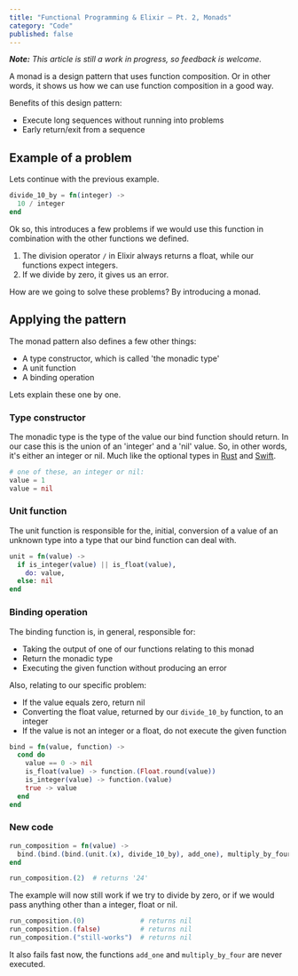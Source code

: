 ```yaml
---
title: "Functional Programming & Elixir – Pt. 2, Monads"
category: "Code"
published: false
---
```


_**Note:** This article is still a work in progress, so feedback is welcome._

A monad is a design pattern that uses function composition.
Or in other words, it shows us how we can use function composition in a good way.

Benefits of this design pattern:

- Execute long sequences without running into problems
- Early return/exit from a sequence



## Example of a problem

Lets continue with the previous example.

```elixir
divide_10_by = fn(integer) ->
  10 / integer
end
```

Ok so, this introduces a few problems if we would use this function
in combination with the other functions we defined.

1. The division operator `/` in Elixir always returns a float,
   while our functions expect integers.
2. If we divide by zero, it gives us an error.

How are we going to solve these problems?
By introducing a monad.



## Applying the pattern

The monad pattern also defines a few other things:

- A type constructor, which is called 'the monadic type'
- A unit function
- A binding operation

Lets explain these one by one.

### Type constructor

The monadic type is the type of the value our bind function should return.
In our case this is the union of an 'integer' and a 'nil' value.
So, in other words, it's either an integer or nil.
Much like the optional types in [Rust](https://doc.rust-lang.org/std/option/)
and [Swift](http://swiftdoc.org/v2.1/type/Optional/).

```elixir
# one of these, an integer or nil:
value = 1
value = nil
```

### Unit function

The unit function is responsible for the, initial, conversion
of a value of an unknown type into a type that our bind function can deal with.

```elixir
unit = fn(value) ->
  if is_integer(value) || is_float(value),
    do: value,
  else: nil
end
```

### Binding operation

The binding function is, in general, responsible for:

- Taking the output of one of our functions relating to this monad
- Return the monadic type
- Executing the given function without producing an error

Also, relating to our specific problem:

- If the value equals zero, return nil
- Converting the float value, returned by our `divide_10_by` function, to an integer
- If the value is not an integer or a float, do not execute the given function

```elixir
bind = fn(value, function) ->
  cond do
    value == 0 -> nil
    is_float(value) -> function.(Float.round(value))
    is_integer(value) -> function.(value)
    true -> value
  end
end
```

### New code

```elixir
run_composition = fn(value) ->
  bind.(bind.(bind.(unit.(x), divide_10_by), add_one), multiply_by_four)
end

run_composition.(2)  # returns '24'
```

The example will now still work if we try to divide by zero,
or if we would pass anything other than a integer, float or nil.

```elixir
run_composition.(0)              # returns nil
run_composition.(false)          # returns nil
run_composition.("still-works")  # returns nil
```

It also fails fast now, the functions `add_one` and `multiply_by_four` are never executed.
